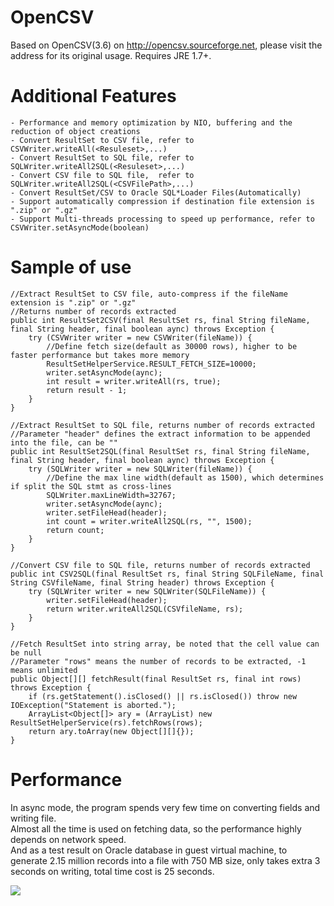 # OpenCSV
Based on OpenCSV(3.6) on http://opencsv.sourceforge.net, please visit the address for its original usage.
Requires JRE 1.7+.

# Additional Features
    - Performance and memory optimization by NIO, buffering and the reduction of object creations
    - Convert ResultSet to CSV file, refer to CSVWriter.writeAll(<Resuleset>,...) 
    - Convert ResultSet to SQL file, refer to SQLWriter.writeAll2SQL(<Resuleset>,...) 
    - Convert CSV file to SQL file,  refer to SQLWriter.writeAll2SQL(<CSVFilePath>,...)
    - Convert ResultSet/CSV to Oracle SQL*Loader Files(Automatically)
    - Support automatically compression if destination file extension is ".zip" or ".gz"
    - Support Multi-threads processing to speed up performance, refer to CSVWriter.setAsyncMode(boolean) 
    
# Sample of use

    //Extract ResultSet to CSV file, auto-compress if the fileName extension is ".zip" or ".gz"
    //Returns number of records extracted
    public int ResultSet2CSV(final ResultSet rs, final String fileName, final String header, final boolean aync) throws Exception {
        try (CSVWriter writer = new CSVWriter(fileName)) {
            //Define fetch size(default as 30000 rows), higher to be faster performance but takes more memory
            ResultSetHelperService.RESULT_FETCH_SIZE=10000;
            writer.setAsyncMode(aync);
            int result = writer.writeAll(rs, true);
            return result - 1;
        }
    }
    
    //Extract ResultSet to SQL file, returns number of records extracted
    //Parameter "header" defines the extract information to be appended into the file, can be ""
    public int ResultSet2SQL(final ResultSet rs, final String fileName, final String header, final boolean aync) throws Exception {
        try (SQLWriter writer = new SQLWriter(fileName)) {
            //Define the max line width(default as 1500), which determines if split the SQL stmt as cross-lines
            SQLWriter.maxLineWidth=32767;
            writer.setAsyncMode(aync);
            writer.setFileHead(header);
            int count = writer.writeAll2SQL(rs, "", 1500);
            return count;
        }
    }
    
    //Convert CSV file to SQL file, returns number of records extracted
    public int CSV2SQL(final ResultSet rs, final String SQLFileName, final String CSVfileName, final String header) throws Exception {
        try (SQLWriter writer = new SQLWriter(SQLFileName)) {
            writer.setFileHead(header);
            return writer.writeAll2SQL(CSVfileName, rs);
        }
    }
    
    //Fetch ResultSet into string array, be noted that the cell value can be null
    //Parameter "rows" means the number of records to be extracted, -1 means unlimited
    public Object[][] fetchResult(final ResultSet rs, final int rows) throws Exception {
        if (rs.getStatement().isClosed() || rs.isClosed()) throw new IOException("Statement is aborted.");
        ArrayList<Object[]> ary = (ArrayList) new ResultSetHelperService(rs).fetchRows(rows);
        return ary.toArray(new Object[][]{});
    }

# Performance
In async mode, the program spends very few time on converting fields and writing file.<br/>
Almost all the time is used on fetching data, so the performance highly depends on network speed.<br/>
And as a test result on Oracle database in guest virtual machine, to generate 2.15 million records into a file with 750 MB size, only takes extra 3 seconds on writing, total time cost is 25 seconds.<br/>

[drag]:https://raw.githubusercontent.com/hyee/OpenCSV/master/test/sshot.png
![][drag] 
